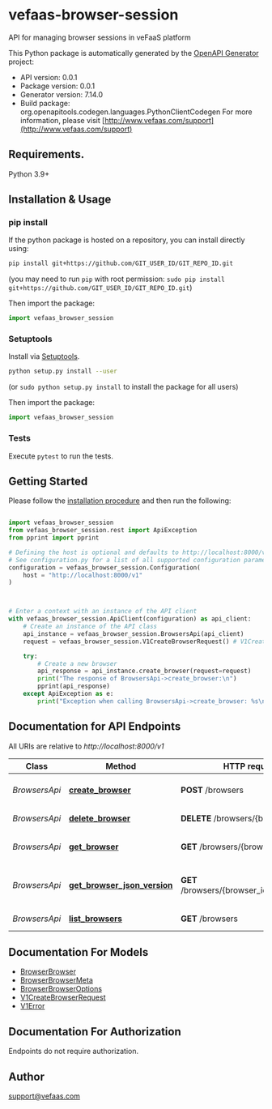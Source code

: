 # vefaas-browser-session
API for managing browser sessions in veFaaS platform

This Python package is automatically generated by the [OpenAPI Generator](https://openapi-generator.tech) project:

- API version: 0.0.1
- Package version: 0.0.1
- Generator version: 7.14.0
- Build package: org.openapitools.codegen.languages.PythonClientCodegen
For more information, please visit [http://www.vefaas.com/support](http://www.vefaas.com/support)

## Requirements.

Python 3.9+

## Installation & Usage
### pip install

If the python package is hosted on a repository, you can install directly using:

```sh
pip install git+https://github.com/GIT_USER_ID/GIT_REPO_ID.git
```
(you may need to run `pip` with root permission: `sudo pip install git+https://github.com/GIT_USER_ID/GIT_REPO_ID.git`)

Then import the package:
```python
import vefaas_browser_session
```

### Setuptools

Install via [Setuptools](http://pypi.python.org/pypi/setuptools).

```sh
python setup.py install --user
```
(or `sudo python setup.py install` to install the package for all users)

Then import the package:
```python
import vefaas_browser_session
```

### Tests

Execute `pytest` to run the tests.

## Getting Started

Please follow the [installation procedure](#installation--usage) and then run the following:

```python

import vefaas_browser_session
from vefaas_browser_session.rest import ApiException
from pprint import pprint

# Defining the host is optional and defaults to http://localhost:8000/v1
# See configuration.py for a list of all supported configuration parameters.
configuration = vefaas_browser_session.Configuration(
    host = "http://localhost:8000/v1"
)



# Enter a context with an instance of the API client
with vefaas_browser_session.ApiClient(configuration) as api_client:
    # Create an instance of the API class
    api_instance = vefaas_browser_session.BrowsersApi(api_client)
    request = vefaas_browser_session.V1CreateBrowserRequest() # V1CreateBrowserRequest | Browser creation options (optional)

    try:
        # Create a new browser
        api_response = api_instance.create_browser(request=request)
        print("The response of BrowsersApi->create_browser:\n")
        pprint(api_response)
    except ApiException as e:
        print("Exception when calling BrowsersApi->create_browser: %s\n" % e)

```

## Documentation for API Endpoints

All URIs are relative to *http://localhost:8000/v1*

Class | Method | HTTP request | Description
------------ | ------------- | ------------- | -------------
*BrowsersApi* | [**create_browser**](docs/BrowsersApi.md#create_browser) | **POST** /browsers | Create a new browser
*BrowsersApi* | [**delete_browser**](docs/BrowsersApi.md#delete_browser) | **DELETE** /browsers/{browser_id} | Delete a browser
*BrowsersApi* | [**get_browser**](docs/BrowsersApi.md#get_browser) | **GET** /browsers/{browser_id} | Get a browser by ID
*BrowsersApi* | [**get_browser_json_version**](docs/BrowsersApi.md#get_browser_json_version) | **GET** /browsers/{browser_id}/json/version | Get browser JSON version
*BrowsersApi* | [**list_browsers**](docs/BrowsersApi.md#list_browsers) | **GET** /browsers | List all browsers


## Documentation For Models

 - [BrowserBrowser](docs/BrowserBrowser.md)
 - [BrowserBrowserMeta](docs/BrowserBrowserMeta.md)
 - [BrowserBrowserOptions](docs/BrowserBrowserOptions.md)
 - [V1CreateBrowserRequest](docs/V1CreateBrowserRequest.md)
 - [V1Error](docs/V1Error.md)


<a id="documentation-for-authorization"></a>
## Documentation For Authorization

Endpoints do not require authorization.


## Author

support@vefaas.com


